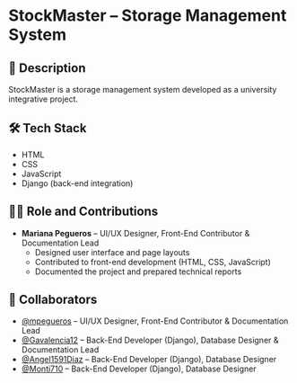 # StockMaster – Storage Management System

## 📌 Description
StockMaster is a storage management system developed as a university integrative project.   

## 🛠️ Tech Stack
- HTML  
- CSS  
- JavaScript  
- Django (back-end integration)  

## 👩‍💻 Role and Contributions
- **Mariana Pegueros** – UI/UX Designer, Front-End Contributor & Documentation Lead  
  - Designed user interface and page layouts  
  - Contributed to front-end development (HTML, CSS, JavaScript)  
  - Documented the project and prepared technical reports  

## 🤝 Collaborators
- [@mpegueros](https://github.com/mpegueros) – UI/UX Designer, Front-End Contributor & Documentation Lead   
- [@Gavalencia12](https://github.com/Gavalencia12) – Back-End Developer (Django), Database Designer  & Documentation Lead
- [@Angel1591Diaz](https://github.com/Angel591Diaz) – Back-End Developer (Django), Database Designer
- [@Monti710](https://github.com/Monti710) – Back-End Developer (Django), Database Designer
